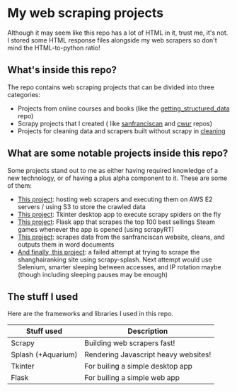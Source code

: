 # My web scraping projects
Although it may seem like this repo has a lot of HTML in it, trust me, it's not. I stored some HTML response files alongside my web scrapers so don't mind the HTML-to-python ratio!

## What's inside this repo?
The repo contains web scraping projects that can be divided into three categories:

- Projects from online courses and books (like
  the [getting_structured_data]('https://github.com/DrPoppyseed/web_scraping/tree/main/getting_structured_data') repo)
- Scrapy projects that I created (
  like [sanfranciscan]('https://github.com/DrPoppyseed/web_scraping/tree/main/sanfranciscan')
  and [cwur]('https://github.com/DrPoppyseed/web_scraping/tree/main/cwur') repos)
- Projects for cleaning data and scrapers built without scrapy
  in [cleaning]('https://github.com/DrPoppyseed/web_scraping/tree/main/cleaning')

## What are some notable projects inside this repo?
Some projects stand out to me as either having required knowledge of a new technology, or of having a plus alpha component to it. These are some of them:

- [This project](https://github.com/DrPoppyseed/web_scraping/tree/main/getting_structured_data/cloud_hosted_scrapers): hosting web scrapers and executing them on AWS E2 servers / using S3 to store the crawled data
- [This project](https://github.com/DrPoppyseed/web_scraping/tree/main/zillow): Tkinter desktop app to execute scrapy spiders on the fly
- [This project](https://github.com/DrPoppyseed/web_scraping/tree/main/steam): Flask app that scrapes the top 100 best sellings Steam games whenever the app is opened (using scrapyRT)
- [This project](https://github.com/DrPoppyseed/web_scraping/tree/main/sanfranciscan): scrapes data from the sanfranciscan website, cleans, and outputs them in word documents
- [And finally, this project](https://github.com/DrPoppyseed/web_scraping/tree/main/shanghairanking): a failed attempt at trying to scrape the shanghairanking site using scrapy-splash. Next attempt would use Selenium, smarter sleeping between accesses, and IP rotation maybe (though including sleeping pauses may be enough)

## The stuff I used
Here are the frameworks and libraries I used in this repo.

| Stuff used | Description                                                   |
| ----------------- | ------------------------------------------------------------- |
| Scrapy         | Building web scrapers fast!                     |
| Splash (+Aquarium)         | Rendering Javascript heavy websites!            |
| Tkinter           | For builing a simple desktop app                     |
| Flask           | For builing a simple web app                     |
